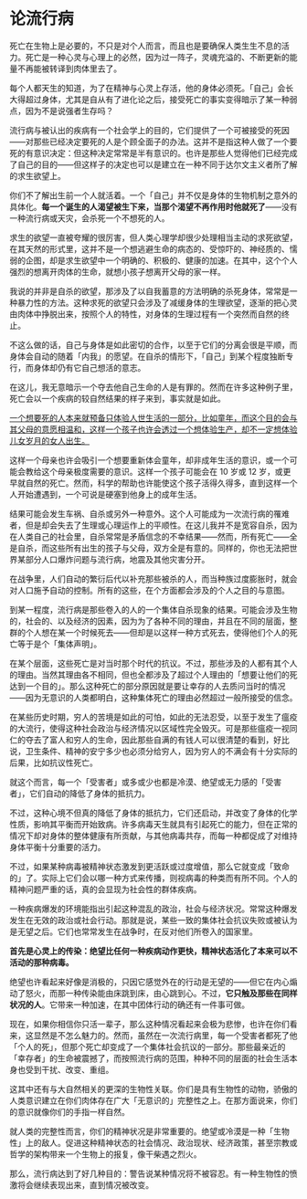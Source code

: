 # 论流行病

死亡在生物上是必要的，不只是对个人而言，而且也是要确保人类生生不息的活力。死亡是一种心灵与心理上的必然，因为过一阵子，灵魂充溢的、不断更新的能量不再能被转译到肉体里去了。

每个人都天生的知道，为了在精神与心灵上存活，他的身体必须死。「自己」会长大得超过身体，尤其是自从有了进化论之后，接受死亡的事实变得暗示了某一种弱点，因为不是说强者生存吗？

流行病与被认出的疾病有一个社会学上的目的，它们提供了一个可被接受的死因——对那些已经决定要死的人是个顾全面子的办法。这并不是指这种人做了一个要死的有意识决定：但这种决定常常是半有意识的。也许是那些人觉得他们已经完成了自己的目的——但这样子的决定也可以是建立在一种不同于达尔文主义者所了解的求生欲望上。

你们不了解出生前一个人就活着。一个「自己」并不仅是身体的生物机制之意外的具体化。**每一个诞生的人渴望被生下来，当那个渴望不再作用时他就死了**——没有一种流行病或天灾，会杀死一个不想死的人。

求生的欲望一直被夸耀的很厉害，但人类心理学却很少处理相当主动的求死欲望，在其天然的形式里，这并不是一个想逃避生命的病态的、受惊吓的、神经质的、懦弱的企图，却是求生欲望中一个明确的、积极的、健康的加速。在其中，这个个人强烈的想离开肉体的生命，就想小孩子想离开父母的家一样。

我说的并非是自杀的欲望，那涉及了以自我蓄意的方法明确的杀死身体，常常是一种暴力性的方法。这种求死的欲望只会涉及了减缓身体的生理欲望，逐渐的把心灵由肉体中挣脱出来，按照个人的特性，对身体的生理过程有一个突然而自然的终止。

不这么做的话，自己与身体是如此密切的合作，以至于它们的分离会很是平顺，而身体会自动的随着「内我」的愿望。在自杀的情形下，「自己」到某个程度独断专行，而身体却仍有它自己想活的意志。

在这儿，我无意暗示一个夺去他自己生命的人是有罪的。然而在许多这种例子里，死亡会以一个疾病的较自然结果的样子来到，事实就是如此。

<u>一个想要死的人本来就预备只体验人世生活的一部分，比如童年，而这个目的会与其父母的意愿相温和，这样一个孩子也许会透过一个想体验生产，却不一定想体验儿女岁月的女人出生。</u>

这样一个母亲也许会吸引一个想要重新体会童年，却非成年生活的意识，或一个可能会教给这个母亲极度需要的意识。这样一个孩子可能会在 10 岁或 12 岁，或更早就自然的死亡。然而，科学的帮助也许能使这个孩子活得久得多，直到这样一个人开始遭遇到，一个可说是硬塞到他身上的成年生活。

结果可能会发生车祸、自杀或另外一种意外。这个人可能成为一次流行病的罹难者，但是却会失去了生理或心理运作上的平顺性。在这儿我并不是宽容自杀，因为在人类自己的社会里，自杀常常是矛盾信念的不幸结果——然而，所有死亡——全是自杀，而这些所有出生的孩子与父母，双方全是有意的。同样的，你也无法把世界某部分人口爆炸问题与流行病，地震及其他灾害分开。

在战争里，人们自动的繁衍后代以补充那些被杀的人，而当种族过度膨胀时，就会对人口施予自动的控制。所有的这些，在个方面都会涉及的个人之目的与意图。

到某一程度，流行病是那些卷入的人的一个集体自杀现象的结果。可能会涉及生物的，社会的、以及经济的因素，因为为了各种不同的理由，并且在不同的层面，整群的个人想在某一个时候死去——但却是以这样一种方式死去，使得他们个人的死亡等于是个「集体声明」。

在某个层面，这些死亡是对当时那个时代的抗议。不过，那些涉及的人都有其个人的理由。当然其理由各不相同，但也全都涉及了超过个人理由的「想要让他们的死达到一个目的」。那么这种死亡的部分原因就是要让幸存的人去质问当时的情况——因为无意识的人类都明白，这种集体死亡的理由必然超过一般所接受的信念。

在某些历史时期，穷人的苦境是如此的可怕，如此的无法忍受，以至于发生了瘟疫的大流行，使得这种社会政治与经济情况以区域性完全毁灭。可是那些瘟疫一视同仁的夺去了富人和穷人的生命，因此那些自满的有钱人可以很清楚的看到，好比说，卫生条件、精神的安宁多少也必须分给穷人，因为穷人的不满会有十分实际的后果，比如抗议性死亡。

就这个而言，每一个「受害者」或多或少也都是冷漠、绝望或无力感的「受害者」，它们自动的降低了身体的抵抗力。

不过，这种心境不但真的降低了身体的抵抗力，它们还启动，并改变了身体的化学性质，影响其平衡而开始致病。许多病毒天生就具有引起死亡的能力，但在正常的情况下却对身体的整体健康有所贡献，与其他病毒共存，而每一种都促成了对维持身体平衡十分重要的活力。

不过，如果某种病毒被精神状态激发到更活跃或过度增值，那么它就变成「致命的」了。实际上它们会以哪一种方式来传播，则视病毒的种类而有所不同。个人的精神问题严重的话，真的会显现为社会性的群体疾病。

一种疾病爆发的环境能指出引起这种混乱的政治，社会与经济状况。常常这种爆发发生在无效的政治或社会行动。那就是说，某些一致的集体社会抗议失败或被认为是无望之后。它们也常常发生在战争时，在反对他们所卷入的国家里。

**首先是心灵上的传染：绝望比任何一种疾病动作更快，精神状态活化了本来可以不活动的那种病毒。**

绝望也许看起来好像是消极的，只因它感觉外在的行动是无望的——但它在内心煽动了怒火，而那一种传染能由床跳到床，由心跳到心。不过，**它只触及那些在同样状况的人**。它带来一种加速，在其中团体行动的确还有一件事可做。

现在，如果你相信你只活一辈子，那么这种情况看起来会极为悲惨，也许在你们看来，这显然是不怎么魅力的。然而，虽然在一次流行病里，每一个受害者都死了他「个人的死」，但那个死亡却变成了一个集体社会抗议的一部分。那些最亲近的「幸存者」的生命被震撼了，而按照流行病的范围，种种不同的层面的社会生活本身也受到干扰、改变、重组。

这其中还有与大自然相关的更深的生物性关联。你们是具有生物性的动物，骄傲的人类意识建立在你们肉体存在广大「无意识的」完整性之上。在那方面说来，你们的意识就像你们的手指一样自然。

就人类的完整性而言，你们的精神状况是非常重要的。绝望或冷漠是一种「生物性」上的敌人。促进这种精神状态的社会情况、政治现状、经济政策，甚至宗教或哲学的架构带来一个生物上的报复，像干柴遇之烈火。

那么，流行病达到了好几种目的：警告说某种情况将不被容忍。有一种生物性的愤激将会继续表现出来，直到情况被改变。